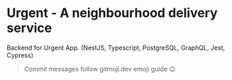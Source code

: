 # Urgent - A neighbourhood delivery service

Backend for Urgent App. (NestJS, Typescript, PostgreSQL, GraphQL, Jest, Cypress)

> Commit messages follow gitmoji.dev emoji guide 😉
